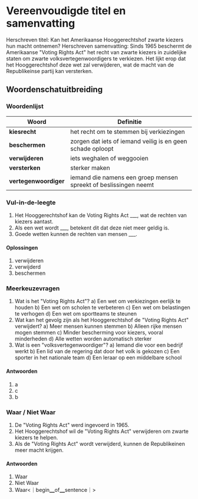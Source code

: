 # Vereenvoudigde titel en samenvatting
Herschreven titel: Kan het Amerikaanse Hooggerechtshof zwarte kiezers hun macht ontnemen?
Herschreven samenvatting: Sinds 1965 beschermt de Amerikaanse "Voting Rights Act" het recht van zwarte kiezers in zuidelijke staten om zwarte volksvertegenwoordigers te verkiezen. Het lijkt erop dat het Hooggerechtshof deze wet zal verwijderen, wat de macht van de Republikeinse partij kan versterken.

## Woordenschatuitbreiding

### Woordenlijst

| Woord | Definitie |
|-------|-----------|
| **kiesrecht** | het recht om te stemmen bij verkiezingen |
| **beschermen** | zorgen dat iets of iemand veilig is en geen schade oploopt |
| **verwijderen** | iets weghalen of weggooien |
| **versterken** | sterker maken |
| **vertegenwoordiger** | iemand die namens een groep mensen spreekt of beslissingen neemt |

### Vul-in-de-leegte
1. Het Hooggerechtshof kan de Voting Rights Act ___, wat de rechten van kiezers aantast.
2. Als een wet wordt ___, betekent dit dat deze niet meer geldig is.
3. Goede wetten kunnen de rechten van mensen ___.
#### Oplossingen
1. verwijderen
2. verwijderd
3. beschermen

### Meerkeuzevragen
1. Wat is het "Voting Rights Act"?
   a) Een wet om verkiezingen eerlijk te houden
   b) Een wet om scholen te verbeteren
   c) Een wet om belastingen te verhogen
   d) Een wet om sportteams te steunen
2. Wat kan het gevolg zijn als het Hooggerechtshof de "Voting Rights Act" verwijdert?
   a) Meer mensen kunnen stemmen
   b) Alleen rijke mensen mogen stemmen
   c) Minder bescherming voor kiezers, vooral minderheden
   d) Alle wetten worden automatisch sterker
3. Wat is een "volksvertegenwoordiger"?
   a) Iemand die voor een bedrijf werkt
   b) Een lid van de regering dat door het volk is gekozen
   c) Een sporter in het nationale team
   d) Een leraar op een middelbare school
#### Antwoorden
1. a
2. c
3. b

### Waar / Niet Waar
1. De "Voting Rights Act" werd ingevoerd in 1965.
2. Het Hooggerechtshof wil de "Voting Rights Act" verwijderen om zwarte kiezers te helpen.
3. Als de "Voting Rights Act" wordt verwijderd, kunnen de Republikeinen meer macht krijgen.
#### Antwoorden
1. Waar
2. Niet Waar
3. Waar<｜begin▁of▁sentence｜>